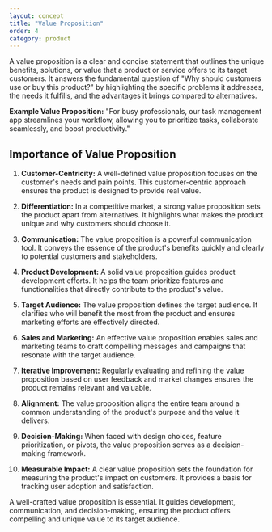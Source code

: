 ```yaml
---
layout: concept
title: "Value Proposition"
order: 4
category: product
---
```


A value proposition is a clear and concise statement that outlines the unique benefits, solutions, or value that a product or service offers to its target customers. It answers the fundamental question of "Why should customers use or buy this product?" by highlighting the specific problems it addresses, the needs it fulfills, and the advantages it brings compared to alternatives.

**Example Value Proposition:** 
"For busy professionals, our task management app streamlines your workflow, allowing you to prioritize tasks, collaborate seamlessly, and boost productivity."

## Importance of Value Proposition

1. **Customer-Centricity:** A well-defined value proposition focuses on the customer's needs and pain points. This customer-centric approach ensures the product is designed to provide real value.

2. **Differentiation:** In a competitive market, a strong value proposition sets the product apart from alternatives. It highlights what makes the product unique and why customers should choose it.

3. **Communication:** The value proposition is a powerful communication tool. It conveys the essence of the product's benefits quickly and clearly to potential customers and stakeholders.

4. **Product Development:** A solid value proposition guides product development efforts. It helps the team prioritize features and functionalities that directly contribute to the product's value.

5. **Target Audience:** The value proposition defines the target audience. It clarifies who will benefit the most from the product and ensures marketing efforts are effectively directed.

6. **Sales and Marketing:** An effective value proposition enables sales and marketing teams to craft compelling messages and campaigns that resonate with the target audience.

7. **Iterative Improvement:** Regularly evaluating and refining the value proposition based on user feedback and market changes ensures the product remains relevant and valuable.

8. **Alignment:** The value proposition aligns the entire team around a common understanding of the product's purpose and the value it delivers.

9. **Decision-Making:** When faced with design choices, feature prioritization, or pivots, the value proposition serves as a decision-making framework.

10. **Measurable Impact:** A clear value proposition sets the foundation for measuring the product's impact on customers. It provides a basis for tracking user adoption and satisfaction.

A well-crafted value proposition is essential. It guides development, communication, and decision-making, ensuring the product offers compelling and unique value to its target audience.
